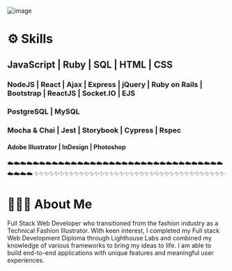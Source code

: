 <!-- ![image](https://user-images.githubusercontent.com/94703627/166254239-b8fe418d-ed6d-4531-866d-58df77e03037.png) -->
![image](https://user-images.githubusercontent.com/94703627/166288007-34d3536f-22af-4ee9-899a-e1bb99008fae.png)

# ⚙️ Skills

## JavaScript | Ruby | SQL | HTML | CSS

### NodeJS | React | Ajax | Express | jQuery | Ruby on Rails | Bootstrap | ReactJS | Socket.IO | EJS

### PostgreSQL | MySQL

### Mocha & Chai | Jest | Storybook | Cypress | Rspec

#### Adobe Illustrator | InDesign | Photoshop

☁️☁️☁️☁️☁️☁️☁️☁️☁️☁️☁️☁️☁️☁️☁️☁️☁️☁️☁️☁️☁️☁️☁️☁️☁️☁️☁️☁️☁️☁️☁️☁️☁️☁️☁️☁️☁️☁️
✨✨✨✨✨✨✨✨✨✨✨✨✨✨✨✨✨✨✨✨✨✨✨✨✨✨✨✨✨✨✨✨✨✨✨✨✨✨

# 👩🏾‍💻 About Me

Full Stack Web Developer who transitioned from the fashion industry as a Technical Fashion Illustrator. With keen interest, I completed my Full stack Web Development Diploma through Lighthouse Labs and combined my knowledge of various frameworks to bring my ideas to life.  I am able to build end-to-end applications with unique features and meaningful user experiences.
